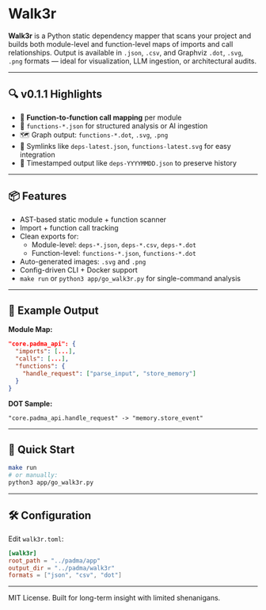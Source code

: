 # Walk3r

**Walk3r** is a Python static dependency mapper that scans your project and builds both module-level and function-level maps of imports and call relationships. Output is available in `.json`, `.csv`, and Graphviz `.dot`, `.svg`, `.png` formats — ideal for visualization, LLM ingestion, or architectural audits.

---

## 🔍 v0.1.1 Highlights

- 🧠 **Function-to-function call mapping** per module
- 📎 `functions-*.json` for structured analysis or AI ingestion
- 🗺️ Graph output: `functions-*.dot`, `.svg`, `.png`
- 🔗 Symlinks like `deps-latest.json`, `functions-latest.svg` for easy integration
- 🧾 Timestamped output like `deps-YYYYMMDD.json` to preserve history

---

## 📦 Features

- AST-based static module + function scanner
- Import + function call tracking
- Clean exports for:
  - Module-level: `deps-*.json`, `deps-*.csv`, `deps-*.dot`
  - Function-level: `functions-*.json`, `functions-*.dot`
- Auto-generated images: `.svg` and `.png`
- Config-driven CLI + Docker support
- `make run` or `python3 app/go_walk3r.py` for single-command analysis

---

## 🧠 Example Output

**Module Map:**
```json
"core.padma_api": {
  "imports": [...],
  "calls": [...],
  "functions": {
    "handle_request": ["parse_input", "store_memory"]
  }
}
```

**DOT Sample:**
```
"core.padma_api.handle_request" -> "memory.store_event"
```

---

## 🚀 Quick Start

```bash
make run
# or manually:
python3 app/go_walk3r.py
```

---

## 🛠️ Configuration

Edit `walk3r.toml`:

```toml
[walk3r]
root_path = "../padma/app"
output_dir = "../padma/walk3r"
formats = ["json", "csv", "dot"]
```

---

MIT License. Built for long-term insight with limited shenanigans.